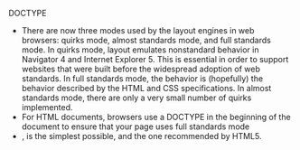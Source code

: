 DOCTYPE
- There are now three modes used by the layout engines in web browsers: quirks mode, almost standards mode, and full standards mode. In quirks mode, layout emulates nonstandard behavior in Navigator 4 and Internet Explorer 5. This is essential in order to support websites that were built before the widespread adoption of web standards. In full standards mode, the behavior is (hopefully) the behavior described by the HTML and CSS specifications. In almost standards mode, there are only a very small number of quirks implemented.
- For HTML documents, browsers use a DOCTYPE in the beginning of the document to ensure that your page uses full standards mode
- <!DOCTYPE html>, is the simplest possible, and the one recommended by HTML5. 